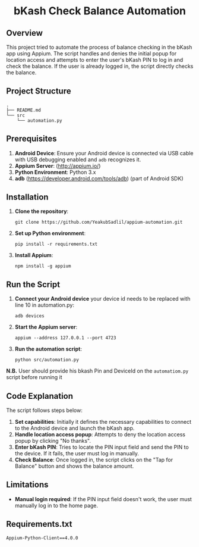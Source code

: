 <h1 align="center">
bKash Check Balance Automation
</h1>

## Overview

This project tried to automate the process of balance checking in the bKash app using Appium. The script handles and denies the initial popup for location access and attempts to enter the user's bKash PIN to log in and check the balance. If the user is already logged in, the script directly checks the balance.

## Project Structure
```
.
├── README.md
└── src
    └── automation.py
```

## Prerequisites

1. **Android Device**: Ensure your Android device is connected via USB cable with USB debugging enabled and `adb` recognizes it.
2. **Appium Server**: (http://appium.io/)
3. **Python Environment**: Python 3.x
4. **adb** (https://developer.android.com/tools/adb) (part of Android SDK)

## Installation

1. **Clone the repository**:
    ```
    git clone https://github.com/YeakubSadlil/appium-automation.git 
    ```

2. **Set up Python environment**:
    ```
    pip install -r requirements.txt 
    ```

3. **Install Appium**:
    ```
    npm install -g appium 
    ```

## Run the Script

1. **Connect your Android device** your device id needs to be replaced with line 10 in automation.py:
    ```
    adb devices 
    ```

2. **Start the Appium server**:
    ```
    appium --address 127.0.0.1 --port 4723 
    ```

3. **Run the automation script**:
    ```
    python src/automation.py 
    ```
**N.B.**  User should provide his bkash Pin and DeviceId on the `automatiom.py` script before running it
## Code Explanation

The script follows steps below:
1. **Set capabilities**: Initially it defines the necessary capabilities to connect to the Android device and launch the bKash app.
2. **Handle location access popup**: Attempts to deny the location access popup by clicking "No thanks".
3. **Enter bKash PIN**: Tries to locate the PIN input field and send the PIN to the device. If it fails, the user must log in manually.
4. **Check Balance**: Once logged in, the script clicks on the "Tap for Balance" button and shows the balance amount.

## Limitations

- **Manual login required**: If the PIN input field doesn't work, the user must manually log in to the home page.

## Requirements.txt

```
Appium-Python-Client==4.0.0

```
